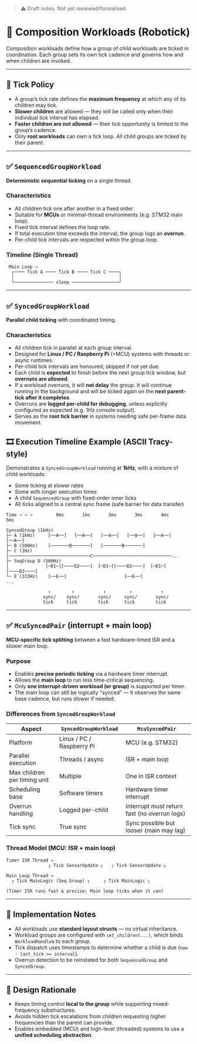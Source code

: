 > ⚠️ Draft notes. Not yet reviewed/formalised.

# 🧩 Composition Workloads (Robotick)

Composition workloads define how a group of child workloads are ticked in coordination. Each group sets its own tick cadence and governs how and when children are invoked.

---

## 🧠 Tick Policy

- A group’s tick rate defines the **maximum frequency** at which any of its children may tick.
- **Slower children** are allowed — they will be called only when their individual tick interval has elapsed.
- **Faster children are not allowed** — their tick opportunity is limited to the group’s cadence.
- Only **root workloads** can own a tick loop. All child groups are ticked by their parent.

---

## ✅ `SequencedGroupWorkload`

**Deterministic sequential ticking** on a single thread.

### Characteristics
- All children tick one after another in a fixed order.
- Suitable for **MCUs** or minimal-thread environments (e.g. STM32 main loop).
- Fixed tick interval defines the loop rate.
- If total execution time exceeds the interval, the group logs an **overrun**.
- Per-child tick intervals are respected within the group loop.

### Timeline (Single Thread)
```
 Main Loop →
  ┌──── Tick A ──── Tick B ──── Tick C ────┐
  │                                        │
  └─────────────── sleep ──────────────────┘
```

---


## ✅ `SyncedGroupWorkload`

**Parallel child ticking** with coordinated timing.

### Characteristics
- All children tick in parallel at each group interval.
- Designed for **Linux / PC / Raspberry Pi** (>MCU) systems with threads or async runtimes.
- Per-child tick intervals are honoured; skipped if not yet due.
- Each child is **expected** to finish before the next group tick window, but **overruns are allowed**.
- If a workload overruns, it will **not delay** the group. It will continue running in the background and will be ticked again on the **next parent-tick after it completes**.
- Overruns are **logged per-child for debugging**, unless explicitly configured as expected (e.g. 1Hz console output).
- Serves as the **root tick barrier** in systems needing safe per-frame data movement.


## 🎞️ Execution Timeline Example (ASCII Tracy-style)

Demonstrates a `SyncedGroupWorkload` running at **1kHz**, with a mixture of child workloads:
- Some ticking at slower rates
- Some with longer execution times
- A child `SequencedGroup` with fixed-order inner ticks
- All ticks aligned to a central sync frame (safe barrier for data transfer)

```
Time → → →         0ms       1ms       2ms       3ms       4ms       5ms

SyncedGroup (1kHz)
├─ A (1kHz)     [──A──]   [──A──]   [──A──]   [──A──]   [──A──]   [──A──]
├─ B (500Hz)    [───────B───────]   [───────B───────]
├─ C (1Hz)      [───────────────────────────────C──────────────────────────────...
├─ SeqGroup D (500Hz)
│              [─D1─][────D2────]  [─D1─][────D2────]  [─D1─][────D2────]
└─ E (333Hz)    [──E──]                      [──E──]                      ...

                ↑        ↑           ↑         ↑           ↑
              sync/    sync/       sync/     sync/       sync/
              tick     tick        tick      tick        tick
```

---

## ✅ `McuSyncedPair` (interrupt + main loop)

**MCU-specific tick splitting** between a fast hardware-timed ISR and a slower main loop.

### Purpose
- Enables **precise periodic ticking** via a hardware timer interrupt.
- Allows the **main loop** to run less time-critical sequencing.
- Only **one interrupt-driven workload (or group)** is supported per timer.
- The main loop can still be logically "synced" — it observes the same base cadence, but runs slower if needed.

### Differences from `SyncedGroupWorkload`

| Aspect                         | `SyncedGroupWorkload`             | `McuSyncedPair`                            |
|-------------------------------|-----------------------------------|--------------------------------------------|
| Platform                      | Linux / PC / Raspberry Pi         | MCU (e.g. STM32)                            |
| Parallel execution            | Threads / async                   | ISR + main loop                             |
| Max children per timing unit  | Multiple                          | One in ISR context                          |
| Scheduling base               | Software timers                   | Hardware timer interrupt                    |
| Overrun handling              | Logged per-child                  | Interrupt must return fast (no overrun logs)|
| Tick sync                     | True sync                         | Sync possible but looser (main may lag)     |

### Thread Model (MCU: ISR + main loop)
```
Timer ISR Thread →
                ┌ Tick SensorUpdate ┐   ┌ Tick SensorUpdate ┐

Main Loop Thread →
  ┌ Tick MainLogic (Seq Group) ┐     ┌ Tick MainLogic ┐

(Timer ISR runs fast & precise; Main loop ticks when it can)
```

---

## 🔧 Implementation Notes

- All workloads use **standard layout structs** — no virtual inheritance.
- Workload groups are configured with `set_children(...)`, which binds `WorkloadHandle`s to each group.
- Tick dispatch uses timestamps to determine whether a child is due (`now - last_tick >= interval`).
- Overrun detection to be reinstated for both `SequencedGroup` and `SyncedGroup`.

---

## 🧪 Design Rationale

- Keeps timing control **local to the group** while supporting mixed-frequency substructures.
- Avoids hidden tick escalations from children requesting higher frequencies than the parent can provide.
- Enables embedded (MCU) and high-level (threaded) systems to use a **unified scheduling abstraction**.